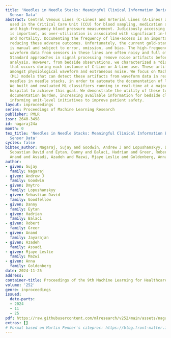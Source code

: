 ```yaml
---
title: 'Needles in Needle Stacks: Meaningful Clinical Information Buried in Noisy
  Sensor Data'
abstract: Central Venous Lines (C-Lines) and Arterial Lines (A-Lines) are routinely
  used in the Critical Care Unit (CCU) for blood sampling, medication administration,
  and high-frequency blood pressure measurement. Judiciously accessing these lines
  is important, as over-utilization is associated with significant in-hospital morbidity
  and mortality. Documenting the frequency of line-access is an important step in
  reducing these adverse outcomes. Unfortunately, the current gold-standard for documentation
  is manual and subject to error, omission, and bias. The high-frequency blood pressure
  waveform data from sensors in these lines are often noisy and full of artifacts.
  Standard approaches in signal processing remove noise artifacts before meaningful
  analysis. However, from bedside observations, we characterized a *distinct* artifact
  that occurs during each instance of C-Line or A-Line use. These artifacts are buried
  amongst physiological waveform and extraneous noise. We focus on Machine Learning
  (ML) models that can detect these artifacts from waveform data in real-time - finding
  needles in needle stacks, in order to automate the documentation of line-access.
  We built and evaluated ML classifiers running in real-time at a major children’s
  hospital to achieve this goal. We demonstrate the utility of these tools for reducing
  documentation burden, increasing available information for bedside clinicians, and
  informing unit-level initiatives to improve patient safety.
layout: inproceedings
series: Proceedings of Machine Learning Research
publisher: PMLR
issn: 2640-3498
id: nagaraj24a
month: 0
tex_title: 'Needles in Needle Stacks: Meaningful Clinical Information Buried in Noisy
  Sensor Data'
cycles: false
bibtex_author: Nagaraj, Sujay and Goodwin, Andrew J and Lopushanskyy, Dmytro and Goodfellow,
  Sebastian David and Eytan, Danny and Balaci, Hadrian and Greer, Robert and Jayarajan,
  Anand and Assadi, Azadeh and Mazwi, Mjaye Leslie and Goldenberg, Anna
author:
- given: Sujay
  family: Nagaraj
- given: Andrew J
  family: Goodwin
- given: Dmytro
  family: Lopushanskyy
- given: Sebastian David
  family: Goodfellow
- given: Danny
  family: Eytan
- given: Hadrian
  family: Balaci
- given: Robert
  family: Greer
- given: Anand
  family: Jayarajan
- given: Azadeh
  family: Assadi
- given: Mjaye Leslie
  family: Mazwi
- given: Anna
  family: Goldenberg
date: 2024-11-25
address:
container-title: Proceedings of the 9th Machine Learning for Healthcare Conference
volume: '252'
genre: inproceedings
issued:
  date-parts:
  - 2024
  - 11
  - 25
pdf: https://raw.githubusercontent.com/mlresearch/v252/main/assets/nagaraj24a/nagaraj24a.pdf
extras: []
# Format based on Martin Fenner's citeproc: https://blog.front-matter.io/posts/citeproc-yaml-for-bibliographies/
---
```

